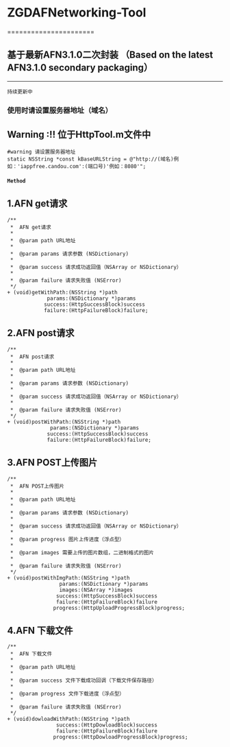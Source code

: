 # ZGDAFNetworking-Tool
======================
## 基于最新AFN3.1.0二次封装 （Based on the latest AFN3.1.0 secondary packaging）
-----------------------------------------------------------------------------
`持续更新中`
### 使用时请设置服务器地址（域名）
Warning :!!   位于HttpTool.m文件中
----------
```objc
#warning 请设置服务器地址  
static NSString *const kBaseURLString = @"http://(域名)例如：'iappfree.candou.com':(端口号)'例如：8080'";
```
#### `Method`
1.AFN get请求
----------
```objc 
/**
 *  AFN get请求
 *
 *  @param path URL地址
 *
 *  @param params 请求参数 (NSDictionary)
 *
 *  @param success 请求成功返回值（NSArray or NSDictionary）
 *
 *  @param failure 请求失败值 (NSError)
 */
+ (void)getWithPath:(NSString *)path
             params:(NSDictionary *)params
            success:(HttpSuccessBlock)success
            failure:(HttpFailureBlock)failure;
```
2.AFN post请求
-------------
```objc
/**
 *  AFN post请求
 *
 *  @param path URL地址
 *
 *  @param params 请求参数 (NSDictionary)
 *
 *  @param success 请求成功返回值（NSArray or NSDictionary）
 *
 *  @param failure 请求失败值 (NSError)
 */
+ (void)postWithPath:(NSString *)path
              params:(NSDictionary *)params
             success:(HttpSuccessBlock)success
             failure:(HttpFailureBlock)failure;

```
3.AFN POST上传图片
----------------
```objc
/**
 *  AFN POST上传图片
 *
 *  @param path URL地址
 *
 *  @param params 请求参数 (NSDictionary)
 *
 *  @param success 请求成功返回值（NSArray or NSDictionary）
 *
 *  @param progress 图片上传进度（浮点型）
 *
 *  @param images 需要上传的图片数组，二进制格式的图片
 *
 *  @param failure 请求失败值 (NSError)
 */
+ (void)postWithImgPath:(NSString *)path
                 params:(NSDictionary *)params
                 images:(NSArray *)images
                success:(HttpSuccessBlock)success
                failure:(HttpFailureBlock)failure
               progress:(HttpUploadProgressBlock)progress;
```
4.AFN 下载文件
------------
```objc
/**
 *  AFN 下载文件
 *
 *  @param path URL地址
 *
 *  @param success 文件下载成功回调（下载文件保存路径）
 *
 *  @param progress 文件下载进度（浮点型）
 *
 *  @param failure 请求失败值 (NSError)
 */
+ (void)dowloadWithPath:(NSString *)path
                success:(HttpDowloadBlock)success
                failure:(HttpFailureBlock)failure
               progress:(HttpDowloadProgressBlock)progress;
```

